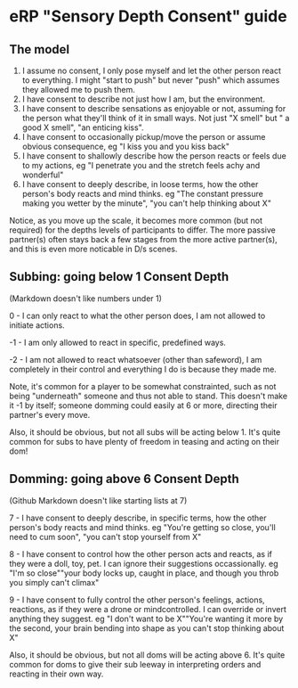 # eRP "Sensory Depth Consent" guide

## The model

1. I assume no consent, I only pose myself and let the other person react to everything. I might "start to push" but never "push" which assumes they allowed me to push them.
2. I have consent to describe not just how I am, but the environment.
3. I have consent to describe sensations as enjoyable or not, assuming for the person what they'll think of it in small ways. Not just "X smell" but " a good X smell", "an enticing kiss".
4. I have consent to occasionally pickup/move the person or assume obvious consequence, eg "I kiss you and you kiss back"
5. I have consent to shallowly describe how the person reacts or feels due to my actions, eg "I penetrate you and the stretch feels achy and wonderful"
6. I have consent to deeply describe, in loose terms, how the other person's body reacts and mind thinks. eg "The constant pressure making you wetter by the minute", "you can't help thinking about X"

Notice, as you move up the scale, it becomes more common (but not required) for the depths levels of participants to differ. The more passive partner(s) often stays back a few stages from the more active partner(s), and this is even more noticable in D/s scenes.

## Subbing: going below 1 Consent Depth

(Markdown doesn't like numbers under 1)

0 - I can only react to what the other person does, I am not allowed to initiate actions.

-1 - I am only allowed to react in specific, predefined ways.

-2 - I am not allowed to react whatsoever (other than safeword), I am completely in their control and everything I do is because they made me.

Note, it's common for a player to be somewhat constrainted, such as not being "underneath" someone and thus not able to stand. This doesn't make it -1 by itself; someone domming could easily at 6 or more, directing their partner's every move.

Also, it should be obvious, but not all subs will be acting below 1. It's quite common for subs to have plenty of freedom in teasing and acting on their dom!

## Domming: going above 6 Consent Depth

(Github Markdown doesn't like starting lists at 7)

7 - I have consent to deeply describe, in specific terms, how the other person's body reacts and mind thinks. eg "You're getting so close, you'll need to cum soon", "you can't stop yourself from X"

8 - I have consent to control how the other person acts and reacts, as if they were a doll, toy, pet. I can ignore their suggestions occassionally. eg "I'm so close""your body locks up, caught in place, and though you throb you simply can't climax"

9 - I have consent to fully control the other person's feelings, actions, reactions, as if they were a drone or mindcontrolled. I can override or invert anything they suggest. eg "I don't want to be X""You're wanting it more by the second, your brain bending into shape as you can't stop thinking about X"

Also, it should be obvious, but not all doms will be acting above 6. It's quite common for doms to give their sub leeway in interpreting orders and reacting in their own way.
